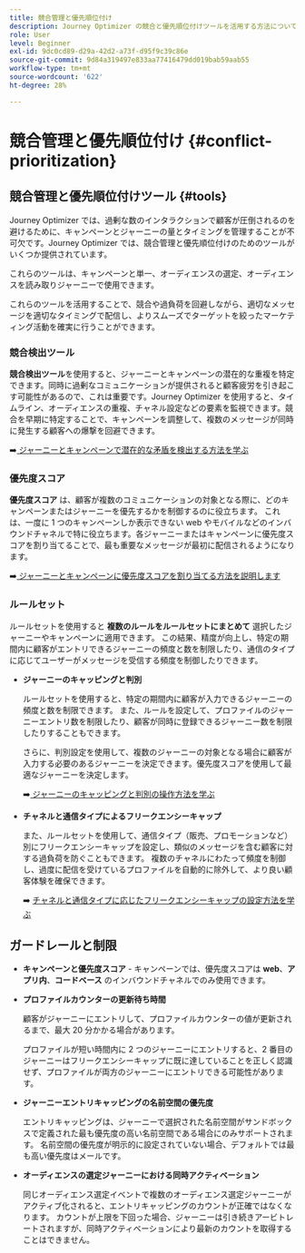 ```yaml
---
title: 競合管理と優先順位付け
description: Journey Optimizer の競合と優先順位付けツールを活用する方法について説明します。
role: User
level: Beginner
exl-id: 9dc0cd89-d29a-42d2-a73f-d95f9c39c86e
source-git-commit: 9d84a319497e833aa77416479dd019bab59aab55
workflow-type: tm+mt
source-wordcount: '622'
ht-degree: 28%

---
```


# 競合管理と優先順位付け {#conflict-prioritization}

## 競合管理と優先順位付けツール {#tools}

Journey Optimizer では、過剰な数のインタラクションで顧客が圧倒されるのを避けるために、キャンペーンとジャーニーの量とタイミングを管理することが不可欠です。Journey Optimizer では、競合管理と優先順位付けのためのツールがいくつか提供されています。

これらのツールは、キャンペーンと単一、オーディエンスの選定、オーディエンスを読み取りジャーニーで使用できます。

これらのツールを活用することで、競合や過負荷を回避しながら、適切なメッセージを適切なタイミングで配信し、よりスムーズでターゲットを絞ったマーケティング活動を確実に行うことができます。

### 競合検出ツール

**競合検出ツール**&#x200B;を使用すると、ジャーニーとキャンペーンの潜在的な重複を特定できます。同時に過剰なコミュニケーションが提供されると顧客疲労を引き起こす可能性があるので、これは重要です。Journey Optimizer を使用すると、タイムライン、オーディエンスの重複、チャネル設定などの要素を監視できます。競合を早期に特定することで、キャンペーンを調整して、複数のメッセージが同時に発生する顧客への爆撃を回避できます。

➡️[ ジャーニーとキャンペーンで潜在的な矛盾を検出する方法を学ぶ ](conflicts.md)

### 優先度スコア

**優先度スコア** は、顧客が複数のコミュニケーションの対象となる際に、どのキャンペーンまたはジャーニーを優先するかを制御するのに役立ちます。 これは、一度に 1 つのキャンペーンしか表示できない web やモバイルなどのインバウンドチャネルで特に役立ちます。各ジャーニーまたはキャンペーンに優先度スコアを割り当てることで、最も重要なメッセージが最初に配信されるようになります。

➡️[ ジャーニーとキャンペーンに優先度スコアを割り当てる方法を説明します ](priority-scores.md)

### ルールセット

ルールセットを使用すると **複数のルールをルールセットにまとめて** 選択したジャーニーやキャンペーンに適用できます。 この結果、精度が向上し、特定の期間内に顧客がエントリできるジャーニーの頻度と数を制限したり、通信のタイプに応じてユーザーがメッセージを受信する頻度を制御したりできます。

* **ジャーニーのキャッピングと判別**

  ルールセットを使用すると、特定の期間内に顧客が入力できるジャーニーの頻度と数を制限できます。 また、ルールを設定して、プロファイルのジャーニーエントリ数を制限したり、顧客が同時に登録できるジャーニー数を制限したりすることもできます。

  さらに、判別設定を使用して、複数のジャーニーの対象となる場合に顧客が入力する必要のあるジャーニーを決定できます。優先度スコアを使用して最適なジャーニーを決定します。

  ➡️[ ジャーニーのキャッピングと判別の操作方法を学ぶ ](journey-capping.md)

* **チャネルと通信タイプによるフリークエンシーキャップ**

  また、ルールセットを使用して、通信タイプ（販売、プロモーションなど）別にフリークエンシーキャップを設定し、類似のメッセージを含む顧客に対する過負荷を防ぐこともできます。 複数のチャネルにわたって頻度を制御し、過度に配信を受けているプロファイルを自動的に除外して、より良い顧客体験を確保できます。

  ➡️ [ チャネルと通信タイプに応じたフリークエンシーキャップの設定方法を学ぶ ](../conflict-prioritization/channel-capping.md)

## ガードレールと制限

* **キャンペーンと優先度スコア** - キャンペーンでは、優先度スコアは **web**、**アプリ内**、**コードベース** のインバウンドチャネルでのみ使用できます。

* **プロファイルカウンターの更新待ち時間**

  顧客がジャーニーにエントリして、プロファイルカウンターの値が更新されるまで、最大 20 分かかる場合があります。

  プロファイルが短い時間内に 2 つのジャーニーにエントリすると、2 番目のジャーニーはフリークエンシーキャップに既に達していることを正しく認識せず、プロファイルが両方のジャーニーにエントリできる可能性があります。

* **ジャーニーエントリキャッピングの名前空間の優先度**

  エントリキャッピングは、ジャーニーで選択された名前空間がサンドボックスで定義された最も優先度の高い名前空間である場合にのみサポートされます。 名前空間の優先度が明示的に設定されていない場合、デフォルトでは最も高い優先度はメールです。

* **オーディエンスの選定ジャーニーにおける同時アクティベーション**

  同じオーディエンス選定イベントで複数のオーディエンス選定ジャーニーがアクティブ化されると、エントリキャッピングのカウントが正確ではなくなります。 カウントが上限を下回った場合、ジャーニーは引き続きアービトレートされますが、同時アクティベーションにより最新のカウントを取得することはできません。
